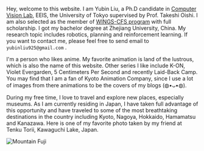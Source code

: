 Hey, welcome to this website. I am Yubin Liu, a Ph.D candidate in [Computer Vision Lab](https://www.cvl.iis.u-tokyo.ac.jp/), EEIS, the University of Tokyo supervised by Prof. Takeshi Oishi. I am also selected as the member of [WINGS-CFS program](https://cfs.t.u-tokyo.ac.jp/) with full scholarship. I got my bachelor degree at Zhejiang University, China. My research topic includes robotics, planning and reinforcement learning. If you want to contact me, please feel free to send email to `yubinliu925@gmail.com` . 

I'm a person who likes anime. My favorite animation is land of the lustrous, which is also the name of this website. Other series I like include K-ON, Violet Evergarden, 5 Centimeters Per Second and recently Laid-Back Camp. You may find that I am a fan of Kyoto Animation Company, since I use a lot of images from there animations to be the covers of my blogs (◍•ᴗ•◍).

During my free time, I love to travel and explore new places, especially museums. As I am currently residing in Japan, I have taken full advantage of this opportunity and have traveled to some of the most breathtaking destinations in the country including Kyoto, Nagoya, Hokkaido, Hamamatsu and Kanazawa. Here is one of my favorite photo taken by my friend at Tenku Torii, Kawaguchi Lake, Japan.

![Mountain Fuji](/img/Interests/fujisan.jpg)